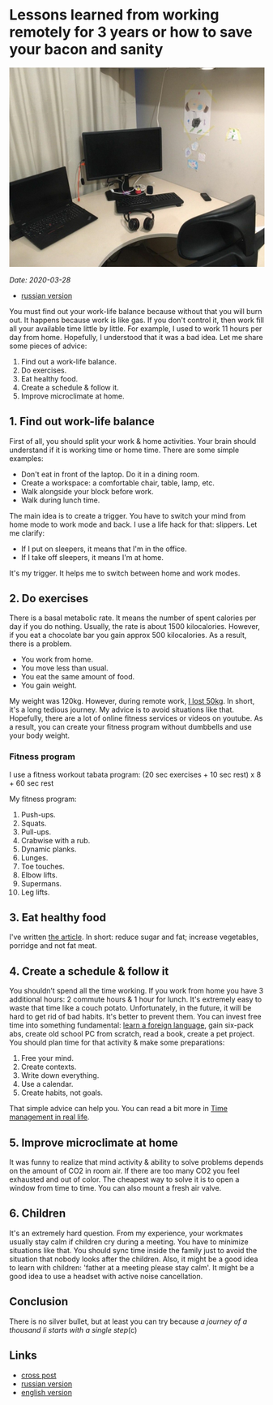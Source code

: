 # Lessons learned from working remotely for 3 years or how to save your bacon and sanity

![remote](assets/remote.jpg?raw=true)

*Date: 2020-03-28*

* [russian version](remote-work-ru.md)

You must find out your work-life balance because without that you will burn out. It happens because work is like gas. If you don't control it, then work fill all your available time little by little. For example, I used to work 11 hours per day from home. Hopefully, I understood that it was a bad idea. Let me share some pieces of advice:

1. Find out a work-life balance.
2. Do exercises.
3. Eat healthy food.
4. Create a schedule & follow it.
5. Improve microclimate at home.

## 1. Find out work-life balance

First of all, you should split your work & home activities. Your brain should understand if it is working time or home time. There are some simple examples:

* Don't eat in front of the laptop. Do it in a dining room.
* Create a workspace: a comfortable chair, table, lamp, etc.
* Walk alongside your block before work.
* Walk during lunch time.

The main idea is to create a trigger. You have to switch your mind from home mode to work mode and back. I use a life hack for that: slippers. Let me clarify:

* If I put on sleepers, it means that I'm in the office.
* If I take off sleepers, it means I'm at home.

It's my trigger. It helps me to switch between home and work modes.

## 2. Do exercises

There is a basal metabolic rate. It means the number of spent calories per day if you do nothing. Usually, the rate is about 1500 kilocalories. However, if you eat a chocolate bar you gain approx 500 kilocalories. As a result, there is a problem.

* You work from home.
* You move less than usual.
* You eat the same amount of food.
* You gain weight.

My weight was 120kg. However, during remote work, [I lost 50kg](how-to-lose-weight-en.md). In short, it's a long tedious journey. My advice is to avoid situations like that. Hopefully, there are a lot of online fitness  services or videos on youtube. As a result, you can create your fitness program without dumbbells and use your body weight.

### Fitness program

I use a fitness workout tabata program: (20 sec exercises + 10 sec rest) х  8 + 60 sec rest

My fitness program:

1. Push-ups.
2. Squats.
3. Pull-ups.
4. Crabwise with a rub.
5. Dynamic planks.
6. Lunges.
7. Toe touches.
8. Elbow lifts.
9. Supermans.
10. Leg lifts.

## 3. Eat healthy food

I've written [the article](how-to-lose-weight-en.md). In short: reduce sugar and fat; increase vegetables, porridge and not fat meat.

## 4. Create a schedule & follow it

You shouldn’t spend all the time working. If you work from home you have 3 additional hours: 2 commute hours & 1 hour for lunch. It's extremely easy to waste that time like a couch potato. Unfortunately, in the future, it will be hard to get rid of bad habits. It's better to prevent them. You can invest free time into something fundamental: [learn a foreign language](how-to-english-en.md), gain six-pack abs, create old school PC from scratch, read a book, create a pet project. You should plan time for that activity & make some preparations:

1. Free your mind.
2. Create contexts.
3. Write down everything.
4. Use a calendar.
5. Create habits, not goals.

That simple advice can help you. You can read a bit more in [Time management in real life](time-management-irl-en.md).

## 5. Improve microclimate at home

It was funny to realize that mind activity & ability to solve problems depends on the amount of CO2 in room air. If there are too many CO2 you feel exhausted and out of color. The cheapest way to solve it is to open a window from time to time. You can also mount a fresh air valve.

## 6. Children

It's an extremely hard question. From my experience, your workmates usually stay calm if children cry during a meeting. You have to minimize situations like that. You should sync time inside the family just to avoid the situation that nobody looks after the children. Also, it might be a good idea to learn with children: 'father at a meeting please stay calm'. It might be a good idea to use a headset with active noise cancellation.

## Conclusion

There is no silver bullet, but at least you can try because *a journey of a thousand li starts with a single step*(c)

## Links

* [cross post](https://habr.com/en/post/494238/)
* [russian version](remote-work-ru.md)
* [english version](remote-work-en.md)
